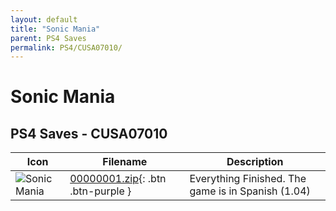 ```yaml
---
layout: default
title: "Sonic Mania"
parent: PS4 Saves
permalink: PS4/CUSA07010/
---
```

# Sonic Mania

## PS4 Saves - CUSA07010

| Icon | Filename | Description |
|------|----------|-------------|
| ![Sonic Mania](icon0.png) | [00000001.zip](00000001.zip){: .btn .btn-purple } | Everything Finished. The game is in Spanish (1.04) |
